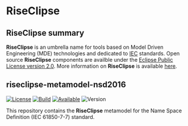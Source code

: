 # RiseClipse
## RiseClipse summary
**RiseClipse** is an umbrella name for tools based on Model Driven Engineering (MDE) technologies and dedicated to [IEC](http://www.iec.ch/) standards. Open source **RiseClipse** components are availble under the [Eclipse Public License version 2.0](https://www.eclipse.org/org/documents/epl-2.0/EPL-2.0.html). More information on **RiseClipse** is available [here](https://wdi.supelec.fr/software/RiseClipse/).

## riseclipse-metamodel-nsd2016
[![License](https://img.shields.io/badge/License-EPL_2.0-blue.svg)](https://opensource.org/licenses/EPL-2.0)
[![Build](https://github.com/riseclipse/riseclipse-metamodel-nsd2016/actions/workflows/Verify.yml/badge.svg)](https://github.com/riseclipse/riseclipse-metamodel-nsd2016/actions/workflows/Verify.yml)
[![Available](https://img.shields.io/badge/Available%20on-Maven%20Central-orange)](https://repo1.maven.org/maven2/io/github/riseclipse/fr.centralesupelec.edf.riseclipse.iec61850.nsd/)
![Version](https://img.shields.io/github/v/tag/riseclipse/riseclipse-metamodel-nsd2016?color=blueviolet&label=Latest)

This repository contains the **RiseClipse** metamodel for the Name Space Definition (IEC 61850-7-7) standard.

